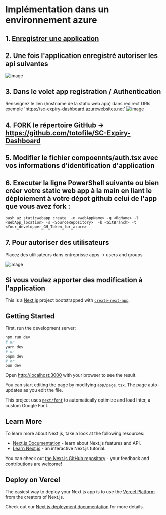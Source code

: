 # Implémentation dans un environnement azure

## 1. [Enregistrer une application](https://learn.microsoft.com/en-us/entra/identity-platform/quickstart-register-app)

## 2. Une fois l'application enregistré autoriser les api suivantes 
![image](https://github.com/user-attachments/assets/8688a65a-87eb-478e-b9fd-5aaab084f548)

## 3. Dans le volet app registration / Authentication 
Renseignez le lien (hostname de la static web app) dans redirect URIs exemple 'https://sc-expiry-dashboard.azurewebsites.net'
![image](https://github.com/user-attachments/assets/dedf2a95-06c8-47af-a7eb-cc735621b3e8)


## 4. FORK le répertoire GitHub -> https://github.com/totofile/SC-Expiry-Dashboard

## 5. Modifier le fichier compoennts/auth.tsx avec vos informations d'identification d'application 


## 6. Executer la ligne PowerShell suivante ou bien créer votre static web app à la main en liant le déploiement à votre dépot github celui de l'app que vous avez fork : 
```bash az staticwebapp create  -n <webAppName> -g <RgName> -l <WebApp_location> -s <SourceRepository>  -b <GitBranch> -t <Your_developper_GH_Token_for_azure> ```

## 7. Pour autoriser des utilisateurs
Placez des utilisateurs dans entreprisse apps -> users and groups

![image](https://github.com/user-attachments/assets/f0146dca-3910-4245-bb8e-253b3ddb4461)


## Si vous voulez apporter des modification à l'application 

This is a [Next.js](https://nextjs.org/) project bootstrapped with [`create-next-app`](https://github.com/vercel/next.js/tree/canary/packages/create-next-app).

## Getting Started

First, run the development server:

```bash
npm run dev
# or
yarn dev
# or
pnpm dev
# or
bun dev
```

Open [http://localhost:3000](http://localhost:3000) with your browser to see the result.

You can start editing the page by modifying `app/page.tsx`. The page auto-updates as you edit the file.

This project uses [`next/font`](https://nextjs.org/docs/basic-features/font-optimization) to automatically optimize and load Inter, a custom Google Font.

## Learn More

To learn more about Next.js, take a look at the following resources:

- [Next.js Documentation](https://nextjs.org/docs) - learn about Next.js features and API.
- [Learn Next.js](https://nextjs.org/learn) - an interactive Next.js tutorial.

You can check out [the Next.js GitHub repository](https://github.com/vercel/next.js/) - your feedback and contributions are welcome!

## Deploy on Vercel

The easiest way to deploy your Next.js app is to use the [Vercel Platform](https://vercel.com/new?utm_medium=default-template&filter=next.js&utm_source=create-next-app&utm_campaign=create-next-app-readme) from the creators of Next.js.

Check out our [Next.js deployment documentation](https://nextjs.org/docs/deployment) for more details.
